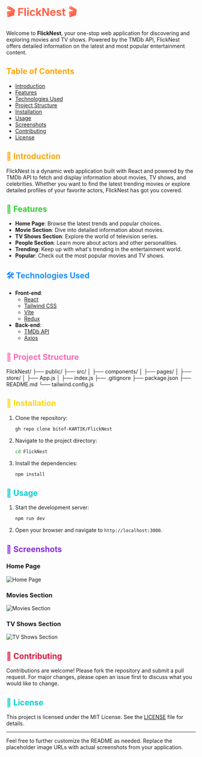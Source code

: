 # <span style="color: #FF6347;">🎬 FlickNest 🎬</span>

Welcome to **FlickNest**, your one-stop web application for discovering and exploring movies and TV shows. Powered by the TMDb API, FlickNest offers detailed information on the latest and most popular entertainment content.

## <span style="color: #FFA500;">Table of Contents</span>

- [Introduction](#introduction)
- [Features](#features)
- [Technologies Used](#technologies-used)
- [Project Structure](#project-structure)
- [Installation](#installation)
- [Usage](#usage)
- [Screenshots](#screenshots)
- [Contributing](#contributing)
- [License](#license)

## <span style="color: #FFA500;">🌟 Introduction</span>

FlickNest is a dynamic web application built with React and powered by the TMDb API to fetch and display information about movies, TV shows, and celebrities. Whether you want to find the latest trending movies or explore detailed profiles of your favorite actors, FlickNest has got you covered.

## <span style="color: #32CD32;">🚀 Features</span>

- **Home Page**: Browse the latest trends and popular choices.
- **Movie Section**: Dive into detailed information about movies.
- **TV Shows Section**: Explore the world of television series.
- **People Section**: Learn more about actors and other personalities.
- **Trending**: Keep up with what's trending in the entertainment world.
- **Popular**: Check out the most popular movies and TV shows.

## <span style="color: #1E90FF;">🛠️ Technologies Used</span>

- **Front-end**: 
  - [React](https://reactjs.org/)
  - [Tailwind CSS](https://tailwindcss.com/)
  - [Vite](https://vitejs.dev/)
  - [Redux](https://redux.js.org/)
- **Back-end**:
  - [TMDb API](https://www.themoviedb.org/documentation/api)
  - [Axios](https://axios-http.com/)

## <span style="color: #FF69B4;">📂 Project Structure</span>

FlickNest/
├── public/
├── src/
│ ├── components/
│ ├── pages/
│ ├── store/
│ ├── App.js
│ ├── index.js
├── .gitignore
├── package.json
├── README.md
└── tailwind.config.js


## <span style="color: #FFD700;">🔧 Installation</span>

1. Clone the repository:
    ```sh
    gh repo clone bitof-KARTIK/FlickNest
    ```
2. Navigate to the project directory:
    ```sh
    cd FlickNest
    ```
3. Install the dependencies:
    ```sh
    npm install
    ```

## <span style="color: #00CED1;">🚀 Usage</span>

1. Start the development server:
    ```sh
    npm run dev
    ```
2. Open your browser and navigate to `http://localhost:3000`.

## <span style="color: #8A2BE2;">📸 Screenshots</span>

### Home Page
![Home Page](https://via.placeholder.com/800x400.png?text=Home+Page)

### Movies Section
![Movies Section](https://via.placeholder.com/800x400.png?text=Movies+Section)

### TV Shows Section
![TV Shows Section](https://via.placeholder.com/800x400.png?text=TV+Shows+Section)

## <span style="color: #DC143C;">🤝 Contributing</span>

Contributions are welcome! Please fork the repository and submit a pull request. For major changes, please open an issue first to discuss what you would like to change.

## <span style="color: #00CED1;">📜 License</span>

This project is licensed under the MIT License. See the [LICENSE](LICENSE) file for details.

---

Feel free to further customize the README as needed. Replace the placeholder image URLs with actual screenshots from your application.

